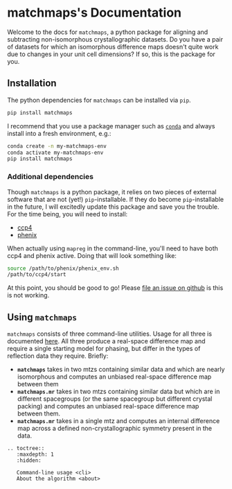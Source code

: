 # matchmaps's Documentation

Welcome to the docs for `matchmaps`, a python package for aligning and subtracting non-isomorphous crystallographic datasets. Do you have a pair of datasets for which an isomorphous difference maps doesn't quite work due to changes in your unit cell dimensions? If so, this is the package for you.

## Installation

The python dependencies for `matchmaps` can be installed via `pip`.
```bash
pip install matchmaps
```
I recommend that you use a package manager such as [`conda`](https://docs.conda.io/en/latest/) and always install into a fresh environment, e.g.:

```bash
conda create -n my-matchmaps-env
conda activate my-matchmaps-env
pip install matchmaps
```

### Additional dependencies

Though `matchmaps` is a python package, it relies on two pieces of external software that are not (yet!) `pip`-installable. If they do become `pip`-installable in the future, I will excitedly update this package and save you the trouble. For the time being, you will need to install:

 - [ccp4](https://www.ccp4.ac.uk/download/#os=mac)
 - [phenix](https://phenix-online.org/documentation/install-setup-run.html)

When actually using `mapreg` in the command-line, you'll need to have both ccp4 and phenix active. Doing that will look something like:
```bash
source /path/to/phenix/phenix_env.sh
/path/to/ccp4/start
```

At this point, you should be good to go! Please [file an issue on github](https://github.com/dennisbrookner/matchmaps/issues) is this is not working.

## Using `matchmaps`

`matchmaps` consists of three command-line utilities. Usage for all three is documented [here](cli.md). All three produce a real-space difference map and require a single starting model for phasing, but differ in the types of reflection data they require. Briefly:

 - **`matchmaps`** takes in two mtzs containing similar data and which are nearly isomorphous and computes an unbiased real-space difference map between them
 - **`matchmaps.mr`** takes in two mtzs containing similar data but which are in different spacegroups (or the same spacegroup but different crystal packing) and computes an unbiased real-space difference map between them.
 - **`matchmaps.mr`** takes in a single mtz and computes an internal difference map across a defined non-crystallographic symmetry present in the data.

```{eval-rst}
.. toctree::
   :maxdepth: 1
   :hidden:

   Command-line usage <cli>
   About the algorithm <about>
```
